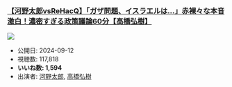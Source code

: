 ### [【河野太郎vsReHacQ】「ガザ問題、イスラエルは…」赤裸々な本音激白！濃密すぎる政策議論60分【高橋弘樹】](https://www.youtube.com/watch?v=3AgnRmQKhg4)
[![](https://img.youtube.com/vi/3AgnRmQKhg4/sddefault.jpg)](https://www.youtube.com/watch?v=3AgnRmQKhg4)
-   公開日: 2024-09-12
-   視聴数: 117,818
-   **いいね数: 1,594**
-   出演者: [河野太郎](/rehacq_fan/people/河野太郎 "wikilink"), [高橋弘樹](/rehacq_fan/people/高橋弘樹 "wikilink")
